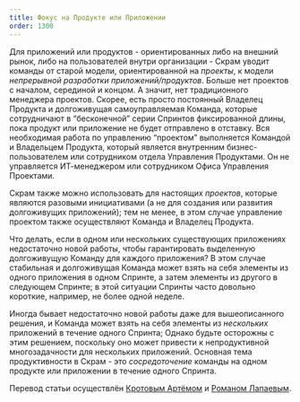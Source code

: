 ```yaml
---
title: Фокус на Продукте или Приложении
order: 1300
---
```


Для приложений или продуктов - ориентированных либо на внешний рынок, либо на пользователей внутри организации - Скрам уводит команды от старой модели, ориентированной на *проекты*, к модели *непрерывной разработки приложений/продуктов*. Больше нет проектов с началом, серединой и концом. А значит, нет традиционного менеджера проектов. Скорее, есть просто постоянный Владелец Продукта и долгоживущая самоуправляемая Команда, которые сотрудничают в “бесконечной” серии Спринтов фиксированной длины, пока продукт или приложение не будет отправлено в отставку. Вся необходимая работа по управлению “проектом” выполняется Командой и Владельцем Продукта, который является внутренним бизнес-пользователем или сотрудником отдела Управления Продуктами. Он не управляется ИТ-менеджером или сотрудником Офиса Управления Проектами.

Скрам также можно использовать для настоящих *проектов*, которые являются разовыми инициативами (а не для создания или развития долгоживущих приложений); тем не менее, в этом случае управление проектом также осуществляют Команда и Владелец Продукта.

Что делать, если в одном или нескольких существующих приложениях недостаточно новой работы, чтобы гарантировать выделенную долгоживущую Команду для каждого приложения? В этом случае стабильная и долгоживущая Команда может взять на себя элементы из одного приложения в одном Спринте, а затем элементы из другого в следующем Спринте; в этой ситуации Спринты часто довольно короткие, например, не более одной неделе.

Иногда бывает недостаточно новой работы даже для вышеописанного решения, и Команда может взять на себя элементы из *нескольких* приложений в течение одного Спринта; Однако будьте осторожны с этим решением, поскольку оно может привести к непродуктивной многозадачности для нескольких приложений. Основная тема продуктивности в Скрам - это *сосредоточение* команды на одном продукте или приложении в течение одного Спринта.

Перевод статьи осуществлён [Кротовым Артёмом](https://www.facebook.com/artem.v.krotov) и [Романом Лапаевым](https://www.linkedin.com/in/romanlapaev).
